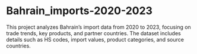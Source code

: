 # Bahrain_imports-2020-2023
This project analyzes Bahrain’s import data from 2020 to 2023, focusing on trade trends, key products, and  partner countries. The dataset includes details such as HS codes, import values, product categories, and source countries.
